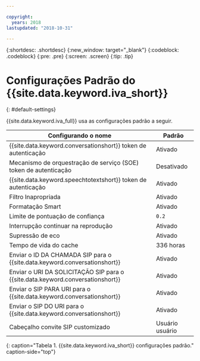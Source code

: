 ```yaml
---

copyright:
  years: 2018
lastupdated: "2018-10-31"

---
```


{:shortdesc: .shortdesc}
{:new_window: target="_blank"}
{:codeblock: .codeblock}
{:pre: .pre}
{:screen: .screen}
{:tip: .tip}


# Configurações Padrão do {{site.data.keyword.iva_short}}
{: #default-settings}

{{site.data.keyword.iva_full}} usa as configurações padrão a seguir.

| Configurando o nome | Padrão |
|------|---------------|
| {{site.data.keyword.conversationshort}} token de autenticação| Ativado |
| Mecanismo de orquestração de serviço (SOE) token de autenticação| Desativado |
| {{site.data.keyword.speechtotextshort}} token de autenticação| Ativado |
| Filtro Inapropriada | Ativado |
| Formatação Smart | Ativado |
| Limite de pontuação de confiança | `0.2` |
| Interrupção continuar na reprodução | Ativado |
| Supressão de eco | Ativado |
| Tempo de vida do cache | 336 horas |
| Enviar o ID DA CHAMADA SIP para o {{site.data.keyword.conversationshort}} | Ativado |
| Enviar o URI DA SOLICITAÇÃO SIP para o {{site.data.keyword.conversationshort}} | Ativado |
| Enviar o SIP PARA URI para o {{site.data.keyword.conversationshort}} | Ativado |
| Enviar o SIP DO URI para o {{site.data.keyword.conversationshort}} | Ativado |
| Cabeçalho convite SIP customizado | Usuário usuário |
{: caption="Tabela 1. {{site.data.keyword.iva_short}} configurações padrão." caption-side="top"}
